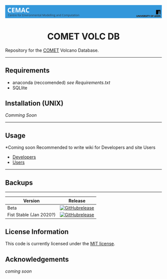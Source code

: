 <div align="center">
<a href="https://www.cemac.leeds.ac.uk/">
  <img src="https://github.com/cemac/cemac_generic/blob/master/Images/cemac.png"></a>
  <br>
</div>

 <h1> <center> COMET VOLC DB </center> </h1>


Repository for the [COMET](comet.nerc.ac.uk) Volcano Database. [<insert future site address here>]()

<hr>

## Requirements

* anaconda (reccomended) *see Requirements.txt*
* SQLlite

## Installation (UNIX)

*Comming Soon*

<hr>

## Usage

*Coming soon Recommended to write wiki for Developers and site Users

* [Developers]()
* [Users]()

<hr>

## Backups


<hr>

<!--- release table --->
|  Version            | Release          |
|---------------------|------------------|
|  Beta               | [![GitHubrelease](https://img.shields.io/badge/release-v.0.0-red.svg)](https://github.com/cemac/COMET_VolcDB/releases/tag/0.0)|
|  Fist Stable (Jan 2020?)  |  [![GitHubrelease](https://img.shields.io/badge/release-v.1.0-red.svg)](https://github.com/cemac/COMET_VolcDB/releases/tag/1.0)  |
<!--- table --->

## License Information

This code is currently licensed under the [MIT license](https://choosealicense.com/licenses/mit/).

## Acknowledgements

_coming soon_
